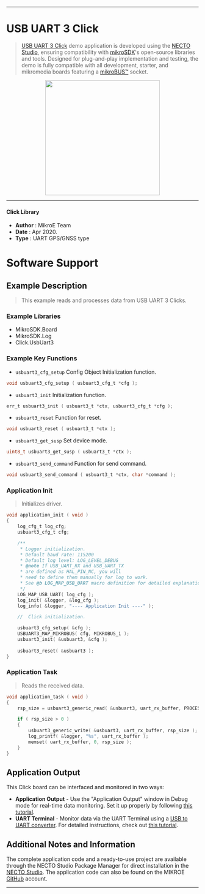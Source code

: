 
---
# USB UART 3 Click

> [USB UART 3 Click](https://www.mikroe.com/?pid_product=MIKROE-3063) demo application is developed using
the [NECTO Studio](https://www.mikroe.com/necto), ensuring compatibility with [mikroSDK](https://www.mikroe.com/mikrosdk)'s
open-source libraries and tools. Designed for plug-and-play implementation and testing, the demo is fully compatible with
all development, starter, and mikromedia boards featuring a [mikroBUS&trade;](https://www.mikroe.com/mikrobus) socket.

<p align="center">
  <img src="https://www.mikroe.com/?pid_product=MIKROE-3063&image=1" height=300px>
</p>

---

#### Click Library

- **Author**        : MikroE Team
- **Date**          : Apr 2020.
- **Type**          : UART GPS/GNSS type

# Software Support

## Example Description

> This example reads and processes data from USB UART 3 Clicks.

### Example Libraries

- MikroSDK.Board
- MikroSDK.Log
- Click.UsbUart3

### Example Key Functions

- `usbuart3_cfg_setup` Config Object Initialization function. 
```c
void usbuart3_cfg_setup ( usbuart3_cfg_t *cfg );
``` 
 
- `usbuart3_init` Initialization function. 
```c
err_t usbuart3_init ( usbuart3_t *ctx, usbuart3_cfg_t *cfg );
```

- `usbuart3_reset` Function for reset. 
```c
void usbuart3_reset ( usbuart3_t *ctx );
```
 
- `usbuart3_get_susp` Set device mode. 
```c
uint8_t usbuart3_get_susp ( usbuart3_t *ctx );
```

- `usbuart3_send_command` Function for send command. 
```c
void usbuart3_send_command ( usbuart3_t *ctx, char *command );
```

### Application Init

> Initializes driver.

```c
void application_init ( void )
{
    log_cfg_t log_cfg;
    usbuart3_cfg_t cfg;

    /** 
     * Logger initialization.
     * Default baud rate: 115200
     * Default log level: LOG_LEVEL_DEBUG
     * @note If USB_UART_RX and USB_UART_TX 
     * are defined as HAL_PIN_NC, you will 
     * need to define them manually for log to work. 
     * See @b LOG_MAP_USB_UART macro definition for detailed explanation.
     */
    LOG_MAP_USB_UART( log_cfg );
    log_init( &logger, &log_cfg );
    log_info( &logger, "---- Application Init ----" );

    //  Click initialization.

    usbuart3_cfg_setup( &cfg );
    USBUART3_MAP_MIKROBUS( cfg, MIKROBUS_1 );
    usbuart3_init( &usbuart3, &cfg );
    
    usbuart3_reset( &usbuart3 );
}
```

### Application Task

> Reads the received data.

```c
void application_task ( void )
{
    rsp_size = usbuart3_generic_read( &usbuart3, uart_rx_buffer, PROCESS_RX_BUFFER_SIZE );

    if ( rsp_size > 0 )
    {  
        usbuart3_generic_write( &usbuart3, uart_rx_buffer, rsp_size );
        log_printf( &logger, "%s", uart_rx_buffer );
        memset( uart_rx_buffer, 0, rsp_size );
    }
}
```

## Application Output

This Click board can be interfaced and monitored in two ways:
- **Application Output** - Use the "Application Output" window in Debug mode for real-time data monitoring.
Set it up properly by following [this tutorial](https://www.youtube.com/watch?v=ta5yyk1Woy4).
- **UART Terminal** - Monitor data via the UART Terminal using
a [USB to UART converter](https://www.mikroe.com/click/interface/usb?interface*=uart,uart). For detailed instructions,
check out [this tutorial](https://help.mikroe.com/necto/v2/Getting%20Started/Tools/UARTTerminalTool).

## Additional Notes and Information

The complete application code and a ready-to-use project are available through the NECTO Studio Package Manager for 
direct installation in the [NECTO Studio](https://www.mikroe.com/necto). The application code can also be found on
the MIKROE [GitHub](https://github.com/MikroElektronika/mikrosdk_click_v2) account.

---

